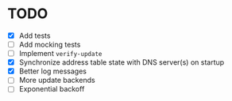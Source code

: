 # TODO

 - [x] Add tests
 - [ ] Add mocking tests
 - [ ] Implement `verify-update`
 - [x] Synchronize address table state with DNS server(s) on startup
 - [x] Better log messages
 - [ ] More update backends
 - [ ] Exponential backoff
